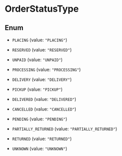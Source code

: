 

# OrderStatusType

## Enum


* `PLACING` (value: `"PLACING"`)

* `RESERVED` (value: `"RESERVED"`)

* `UNPAID` (value: `"UNPAID"`)

* `PROCESSING` (value: `"PROCESSING"`)

* `DELIVERY` (value: `"DELIVERY"`)

* `PICKUP` (value: `"PICKUP"`)

* `DELIVERED` (value: `"DELIVERED"`)

* `CANCELLED` (value: `"CANCELLED"`)

* `PENDING` (value: `"PENDING"`)

* `PARTIALLY_RETURNED` (value: `"PARTIALLY_RETURNED"`)

* `RETURNED` (value: `"RETURNED"`)

* `UNKNOWN` (value: `"UNKNOWN"`)



